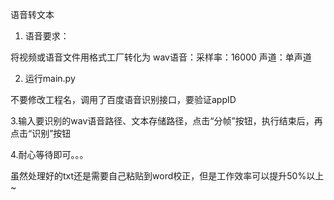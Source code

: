 语音转文本

1. 语音要求：

  将视频或语音文件用格式工厂转化为 wav语音：采样率：16000 声道：单声道

2. 运行main.py

  不要修改工程名，调用了百度语音识别接口，要验证appID

  3.输入要识别的wav语音路径、文本存储路径，点击“分帧”按钮，执行结束后，再点击“识别”按钮

  4.耐心等待即可。。。

  虽然处理好的txt还是需要自己粘贴到word校正，但是工作效率可以提升50%以上~
